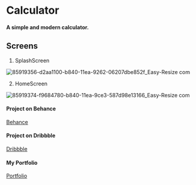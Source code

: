 # Calculator

#### A simple and modern calculator.

## Screens

1. SplashScreen

![85919356-d2aa1100-b840-11ea-9262-06207dbe852f_Easy-Resize com](https://user-images.githubusercontent.com/51540772/85919715-4f8aba00-b844-11ea-8f21-3092988c1462.jpg)

2. HomeScreen

![85919374-f9684780-b840-11ea-9ce3-587d98e13166_Easy-Resize com](https://user-images.githubusercontent.com/51540772/85919724-63ceb700-b844-11ea-9ef9-7e0301a56686.jpg)


#### Project on Behance

[Behance](https://www.behance.net/gallery/99621125/Calculator)

#### Project on Dribbble

[Dribbble](https://dribbble.com/shots/12365028-Calculator)

#### My Portfolio

[Portfolio](https://estermabel.myportfolio.com)
